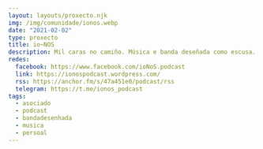 ```yaml
---
layout: layouts/proxecto.njk
img: /img/comunidade/ionos.webp
date: "2021-02-02"
type: proxecto
title: io~NOS
description: Mil caras no camiño. Música e banda deseñada como escusa.
redes:
  facebook: https://www.facebook.com/ioNoS.podcast
  link: https://ionospodcast.wordpress.com/
  rss: https://anchor.fm/s/47a451e0/podcast/rss
  telegram: https://t.me/ionos_podcast
tags:
  - asociado
  - podcast
  - bandadesenhada
  - musica
  - persoal
---
```

